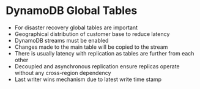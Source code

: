 
# DynamoDB Global Tables
- For disaster recovery global tables are important
- Geographical distribution of customer base to reduce latency
- DynamoDB streams must be enabled 
- Changes made to the main table will be copied to the stream
- There is usually latency with replication as tables are further from each other
- Decoupled and asynchronous replication ensure replicas operate without any cross-region dependency
- Last writer wins mechanism due to latest write time stamp